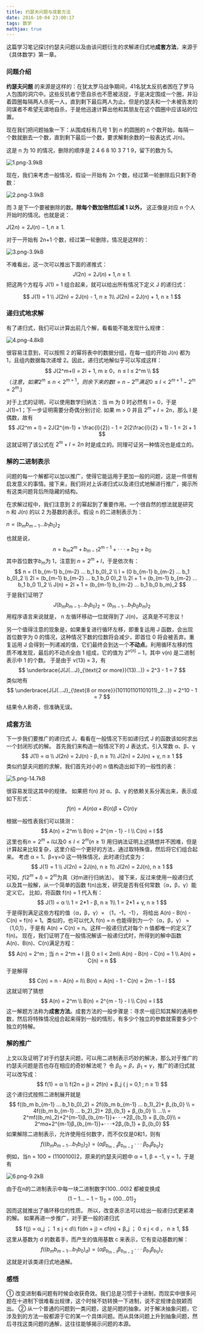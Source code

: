 ```yaml
---
title: 约瑟夫问题与成套方法
date: 2016-10-04 23:00:17
tags: 数学
mathjax: true
---
```

这篇学习笔记探讨约瑟夫问题以及由该问题衍生的求解递归式地**成套方法**，来源于《具体数学》第一章。

### 问题介绍
**约瑟夫问题** 的来源是这样的：在犹太罗马战争期间，41名犹太反抗者困在了罗马人包围的洞穴中。这些反抗者宁愿自杀也不愿被活捉，于是决定围成一个圈，并沿着圆圈每隔两人杀死一人，直到剩下最后两人为止。但是约瑟夫和一个未被告发的同谋者不希望无谓地自杀，于是他迅速计算出他和其朋友在这个圆圈中应该站的位置。
<!--more-->
现在我们把问题抽象一下：从围成标有几号 1 到 n 的圆圈的 n 个数开始，每隔一个数就删去一个数，直到剩下最后一个数，要求解剩余数的一般表达式 J(n)。

这是 n 为 10 的情况，删除的顺序是 2 4 6 8 10 3 7 1 9，留下的数为 5。

![1.png-3.9kB][1]

现在，我们来考虑一般情况，假设一开始有 2n 个数，经过第一轮删除后只剩下奇数：

![2.png-3.9kB][2]

而 3 是下一个要被删除的数。**除每个数加倍然后减 1 以外，** 这正像是对应 n 个人开始时的情况。也就是说：

$J(2n) = 2J(n) - 1, n ≥ 1.$

对于一开始有 2n+1 个数，经过第一轮删除，情况是这样的：

![3.png-3.9kB][3]

不难看出，这一次可以推出下面的递推式：
$$
J(2n) = 2J(n) + 1, n ≥ 1.
$$
把这两个方程与 J(1) = 1 组合起来，就可以给出所有情况下定义 J 的递归式：

$$
J(1) = 1 \\
J(2n) = 2J(n) - 1, n ≥ 1\\
J(2n) = 2J(n) + 1, n ≥ 1
$$

### 递归式地求解
有了递归式，我们可以计算出前几个解，看看能不能发现什么规律：

![4.png-4.8kB][4]

很容易注意到，可以按照 2 的幂将表中的数据分组，在每一组的开始 J(n) 都为 1，且组内数据每次递增 2。因此，递归式地解似乎可以写成这样：
$$
J(2^m+l) = 2l + 1, m ≥ 0，n ≤ l ≤ 2^m \\
$$
$（注意，如果 2^m ≤ n < 2^{m+1}，则余下来的数 l = n - 2^m 满足 0 ≤ l < 2^{m+1} - 2^m = 2^m.)$

对于上式的证明，可以使用数学归纳法：当 m 为 0 时必然有 l = 0，于是 J(1)=1；下一步证明需要分奇偶分别讨论.
如果 m > 0 并且 $2^m + l = 2n$，那么 l 是偶数，故有
$$
J(2^m + l) = 2J(2^{m-1} + \frac{l}{2}) - 1 = 2(2\frac{l}{2} + 1) - 1 = 2l + 1
$$
这就证明了该公式在 $2^m + l = 2n$ 时是成立的。同理可证另一种情况也是成立的。

### 解的二进制表示
问题的每一个解都可以加以推广，使得它能运用于更加一般的问题，这是一件很有启发意义的事情。接下来，我们将对上诉递归式以及递归式地解进行推广，揭示所有这类问题背后所隐藏的结构。

在求解过程中，我们注意到 2 的幂起到了重要作用。一个很自然的想法就是研究 n 和 J(n) 的以 2 为基数的表示。假设 n 的二进制表示为：

$n = (b_m b_{m-1} ... b_1 b_0)_2$

也就是说，
$$
n = b_m2^m + b_{m-1}2^{m-1} + · · · + b_12 + b_0
$$
其中首位数字$b_m$为 1，注意到 $n = 2^m + l$，于是依次有：
$$
n = (1 b_{m-1} b_{m-2} ... b_1 b_0)_2 \\
l = (0 b_{m-1} b_{m-2} ... b_1 b_0)_2 \\
2l = (b_{m-1} b_{m-2} ... b_1 b_0 0)_2 \\
2l + 1 = (b_{m-1} b_{m-2} ... b_1 b_0 1)_2 \\
J(n) = 2l + 1 = (b_{m-1} b_{m-2} ... b_1 b_0 b_m)_2
$$
于是我们证明了
$$
J(b_m b_{m-1} ... b_1 b_0)_2 = (b_{m-1} ... b_1 b_0 b_m)_2
$$
用程序语言来说就是， n 左循环移动一位就得到了 J(n)， 这真是不可思议！

另一个值得注意的现象是，如果重复进行循环左移，即重复运用 J 函数，会出现首位数字为 0 的情况，这种情况下数的位数将会减少，即首位 0 将会被丢弃。重复运用 J 会得到一列递减的值，它们最终会到达一个**不动点**。利用循环左移的性质不难发现，最后的不动点全由 1 组成，它的值为 $2^{v(n)} - 1$，其中 v(n) 是二进制表示中 1 的个数。
于是由于 v(13) = 3，有
$$
\underbrace{J(J(...J}_{\text{2 or more}}(13)...)) = 2^3 - 1 = 7
$$
类似地有
$$
\underbrace{J(J(...J}_{\text{8 or more}}(101101101101011)_2...)) = 2^10 - 1 = 7
$$
结果令人称奇，但准确无误。
### 成套方法
下一步我们要推广的递归式 J，看看在一般情况下形如递归式 J 的函数该如何求出一个封闭形式的解。
首先我们来构造一般情况下的 J 表达式，引入常数 α、β、γ
$$
J(1) = α \\
J(2n) = 2J(n) - β, n ≥ 1\\
J(2n) = 2J(n) + γ, n ≥ 1
$$
类似约瑟夫问题的求解，我们首先对小的 n 值构造出如下的一般性的表：

![5.png-14.7kB][5]

很容易发现这其中的规律。
如果把 f(n) 对 α、β、γ 的依赖关系分离出来，表示成如下形式：
$$
f(n) = A(n)α + B(n)β + C(n)γ
$$

根据一般性表我们可以猜测：
$$
A(n) = 2^m \\
B(n) = 2^{m - 1} - l \\
C(n) = l
$$
这里也有$n = 2^m + l$以及$0≤ l < 2^m (n ≥ 1)$
用归纳法证明上述猜想并不困难，但是计算起来比较复杂，这里介绍一个更好的方法，通过取特殊值，然后将它们组合起来。
考虑 α = 1、β=γ=0 这一特殊情况，此时递归式变为：
$$
J(1) = 1 \\
J(2n) = 2J(n), n ≥ 1\\
J(2n) = 2J(n), n ≥ 1
$$
可知，$f(2^m+l) = 2^m$为真（对m进行归纳法）。
接下来，反过来使用一般递归式以及其一般解，从一个简单的函数 f(n)出发，研究是否有任何常数（α，β，γ）能定义它。
比如，将函数 f(n) = 1 代入有：
$$
J(1) = α \\
1 = 2*1 - β, n ≥ 1\\
1 = 2*1 + γ, n ≥ 1
$$
于是得到满足这些方程的值（α，β，γ）= （1，-1，-1）， 将给出 A(n) - B(n) - C(n) = f(n) = 1。类似的，也可以代入 f(n) = n 也能得到为一个（α，β，γ） = （1,0,1），于是有 A(n) + C(n) = n。这样一般递归式对每个 n 值都唯一的定义了 f(n)。
现在，我们证明了在一般情况解该一般递归式时，所得到的解中函数 A(n)、B(n)、C(n)满足方程：
$$
A(n) = 2^m ; 当 n = 2^m + l 且 0 ≤ l < 2m\\
A(n) - B(n) - C(n) = 1 \\
A(n) + C(n) = n
$$
于是解得
$$
C(n) = n - A(n) = l\\
B(n) = A(n) - 1 - C(n) = 2m - 1 - l
$$
这就证明了猜想
$$
A(n) = 2^m \\
B(n) = 2^{m - 1} - l \\
C(n) = l
$$
这一解题方法称为**成套方法**。成套方法的一般步骤是：寻求一组已知其解的通用参数，然后将特殊情况组合起来得到一般的情形，有多少个独立的参数就需要多少个独立的特解。
### 解的推广
上文以及证明了对于约瑟夫问题，可以用二进制表示巧妙的解决，那么对于推广的约瑟夫问题是否也存在相应的奇妙解法呢？
令 $β_0 = β，β_1 = γ$，推广的递归式就可以改写成：
$$
f(1) = α \\
f(2n + j) = 2f(n) + β_j   ( j = 0,1 ; n ≥ 1)
$$
这个递归式按照二进制展开就是
$$
f((b_m b_{m-1} ... b_1 b_0)_2) = 2f((b_m b_{m-1} ... b_1)_2)+ β_{b_0} \\
= 4f((b_m b_{m-1} ... b_2)_2)+ 2β_{b_1} + β_{b_0} \\
...\\
= 2^mf((b_m)_2)+2^{m-1}β_{b_{m-1}}+· · ·+2β_{b_1} + β_{b_0}\\
= 2^mα+2^{m-1}β_{b_{m-1}}+· · ·+2β_{b_1} + β_{b_0}
$$
如果解除二进制表示，允许使用任何数字，而不仅仅是0和1，则有
$$
f((b_m b_{m-1} ... b_1 b_0)_2) = (αβ_{b_{m-1}}β_{b_{m-2}}· · ·β_{b_1}β_{b_0})_2
$$
例如，当n = 100 = (1100100)2，原来的约瑟夫问题中 α = 1, β = -1, γ = 1，于是有

![6.png-9.2kB][6]

由于在n的二进制表示中每一块二进制数字(100...00)2 都被变换成
$$
(1-1...-1-1)_2 = (0 0 ... 0 1)_2
$$
因而这就推出了循环移位的性质。
所以，改变表示法可以给出一般递归式更紧凑的解。
如果再进一步推广，对于更一般的递归式
$$
f(j) = α_j ； 1 ≤ j < d\\
f(dn + j) = cf(n) + β_j ；  0 ≤ j < d ， n ≥ 1,
$$
这里从基数为 d 的数着手，而产生的值用基数 c 来表示，它有变动基数的解：
$$
f((b_m b_{m-1} ... b_1 b_0)_d) = (αβ_{b_{m-1}}β_{b_{m-2}}· · ·β_{b_1}β_{b_0})_c
$$
这就是对该类递归式地通解。

### 感悟
① 改变进制看问题有时候会收获奇效。我们总是习惯于十进制，而现实中很多问题在十进制下很难看出规律，这个时候不妨转换一下进制，说不定规律会脱颖而出。
② 从一个普通的问题到一类问题，这是问题的抽象。对于解决抽象问题，它涉及到的方法一般都源于它的某一个具体问题。而从具体问题上升到抽象问题，然后寻找这类问题的通解，这往往能够揭示问题的本源。

[1]: http://static.zybuluo.com/guoxs/pwac6l2y5781hq3vq3e8r2tz/1.png
[2]: http://static.zybuluo.com/guoxs/y8zoofsoapt7fnspetljo450/2.png
[3]: http://static.zybuluo.com/guoxs/64d04t1fwo8c3vdexcum6yq9/3.png
[4]: http://static.zybuluo.com/guoxs/usg5sbblxdbtfak0kefc87or/4.png
[5]: http://static.zybuluo.com/guoxs/phrgtpkbwqa7pmbdefa13dzp/5.png
[6]: http://static.zybuluo.com/guoxs/lbw6uakrly9c4xzudahgnup1/6.png

